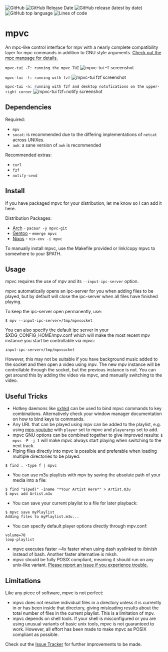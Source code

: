 
![GitHub](https://img.shields.io/github/license/gmt4/mpvc)
![GitHub Release Date](https://img.shields.io/github/release-date/gmt4/mpvc)
![GitHub release (latest by date)](https://img.shields.io/github/v/release/gmt4/mpvc)
![GitHub top language](https://img.shields.io/github/languages/top/gmt4/mpvc)
![Lines of code](https://img.shields.io/tokei/lines/github/gmt4/mpvc)

# mpvc

An mpc-like control interface for mpv with a nearly complete compatibility layer for mpc commands in
addition to GNU style arguments. [Check out the mpc manpage for details.](http://linux.die.net/man/1/mpc)

`mpvc-tui -T: running the mpvc TUI`
![mpvc-tui -T screenshot](https://github.com/gmt4/mpvc/blob/master/docs/assets/mpvc-tui.png)

`mpvc-tui -f: running with fzf`
![mpvc-tui fzf screenshot](https://github.com/gmt4/mpvc/blob/master/docs/assets/mpvc-tui-arch.png)

`mpvc-tui -n: running with fzf and desktop notofications on the upper-right corner`
![mpvc-tui fzf+notify screenshot](https://github.com/gmt4/mpvc/blob/master/docs/assets/mpvc-tui-fzf.png)

## Dependencies

Required:

- `mpv`
- `socat`: is recommended due to the differing implementations of `netcat` across UNIXes.
- `awk`: a sane version of `awk` is recommended

Recommended extras:

- `curl`
- `fzf`
- `notify-send`

## Install

If you have packaged mpvc for your distribution, let me know so I can add it here.

Distribution Packages:
- [Arch](https://aur.archlinux.org/packages/mpvc-git) - `pacaur -y mpvc-git`
- [Gentoo](https://gitlab.com/xy2_/osman) - `emerge mpvc`
- [Nixos](http://github.com/nixos/nixpkgs) - `nix-env -i mpvc`

To manually install mpvc, use the Makefile provided or link/copy mpvc to somewhere to your $PATH.

## Usage

mpvc requires the use of mpv and its `--input-ipc-server` option.

mpvc automatically opens an ipc-server for you when adding files to be played,
but by default will close the ipc-server when all files have finished playing.

To keep the ipc-server open permanently, use:
```
$ mpv --input-ipc-server=/tmp/mpvsocket
```

You can also specify the default ipc server in your $XDG_CONFIG_HOME/mpv.conf
which will make the most recent mpv instance you start be controllable via mpvc:
```
input-ipc-server=/tmp/mpvsocket
```

However, this may not be suitable if you have background music added
to the socket and then open a video using mpv. The new mpv instance will be
controllable through the socket, but the previous instance is not. You can get around
this by adding the video via mpvc, and manually switching to the video.

## Useful Tricks

- Hotkey daemons like [sxhkd](https://github.com/baskerville/sxhkd) can be used
  to bind mpvc commands to key combinations. Alternatively check your window
  manager documentation on how to bind keys to commands.
- Any URL that can be played using mpv can be added to the playlist, e.g. using
  [mps-youtube](https://github.com/mps-youtube/mps-youtube) with `player` set to
  mpvc and `playerargs` set to add.
- mpvc GNU options can be combined together to give improved results: `$ mpvc -P
  -j 1` will make mpvc always start playing when switching to the next track.
- Piping files directly into mpvc is possible and preferable when loading
  multiple directories to be played:
```
$ find . -type f | mpvc
```
- You can use m3u playlists with mpv by saving the absolute path of your media into a file:
```
$ find "$(pwd)" -iname "*Your Artist Here*" > Artist.m3u
$ mpvc add Artist.m3u
```
- You can save your current playlist to a file for later playback:
```
$ mpvc save myPlaylist
Adding files to myPlaylist.m3u...
```
- You can specify default player options directly through mpv.conf:
```
volume=70
loop-playlist
```
- mpvc executes faster ~4x faster when using dash syslinked to /bin/sh instead
of bash. Another faster alternative is mksh.
- mpvc should be fully POSIX compliant, meaning it should run on any unix-like
variant. [Please report an issue if you experience
trouble.](https://github.com/lwilletts/mpvc/issues)

## Limitations

Like any piece of software, mpvc is not perfect:

- mpvc does not resolve individual files in a directory unless it is
  currently in or has been inside that directory, giving misleading results about
  the total number of files in the current playlist. This is a limitation of mpv.
- mpvc depends on shell tools. If your shell is misconfigured or you are using
  unusual variants of basic unix tools, mpvc is not guaranteed to work. However,
  all effort has been made to make mpvc as POSIX compliant as possible.

Check out the [Issue Tracker](https://github.com/wildefyr/mpvc/issues) for
further improvements to be made.
